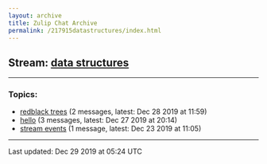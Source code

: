 ```yaml
---
layout: archive
title: Zulip Chat Archive
permalink: /217915datastructures/index.html
---
```


## Stream: [data structures](http://vishnuks.com/217915datastructures/index.html)
---

### Topics:

* [redblack trees](47452redblacktrees.html) (2 messages, latest: Dec 28 2019 at 11:59)
* [hello](47413hello.html) (3 messages, latest: Dec 27 2019 at 20:14)
* [stream events](95106streamevents.html) (1 message, latest: Dec 23 2019 at 11:05)

<hr><p>Last updated: Dec 29 2019 at 05:24 UTC</p>